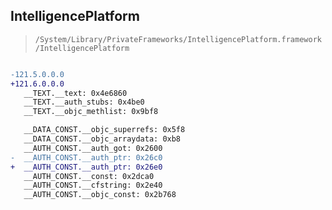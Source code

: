 ## IntelligencePlatform

> `/System/Library/PrivateFrameworks/IntelligencePlatform.framework/IntelligencePlatform`

```diff

-121.5.0.0.0
+121.6.0.0.0
   __TEXT.__text: 0x4e6860
   __TEXT.__auth_stubs: 0x4be0
   __TEXT.__objc_methlist: 0x9bf8

   __DATA_CONST.__objc_superrefs: 0x5f8
   __DATA_CONST.__objc_arraydata: 0xb8
   __AUTH_CONST.__auth_got: 0x2600
-  __AUTH_CONST.__auth_ptr: 0x26c0
+  __AUTH_CONST.__auth_ptr: 0x26e0
   __AUTH_CONST.__const: 0x2dca0
   __AUTH_CONST.__cfstring: 0x2e40
   __AUTH_CONST.__objc_const: 0x2b768

```
